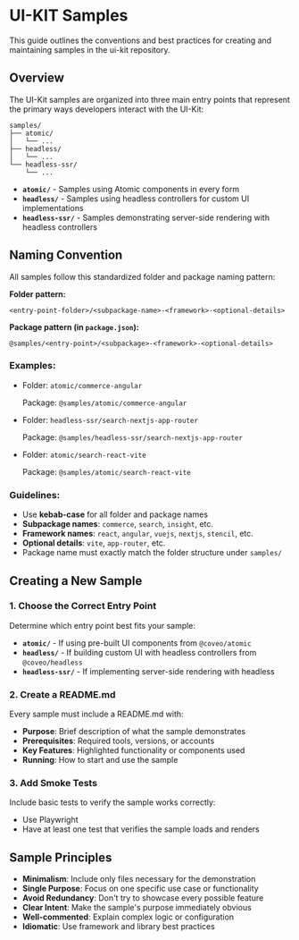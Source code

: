 # UI-KIT Samples

This guide outlines the conventions and best practices for creating and maintaining samples in the ui-kit repository.

## Overview

The UI-Kit samples are organized into three main entry points that represent the primary ways developers interact with the UI-Kit:

```
samples/
├── atomic/
│   └── ...
├── headless/
│   └── ...
└── headless-ssr/
    └── ...
```

- **`atomic/`** - Samples using Atomic components in every form
- **`headless/`** - Samples using headless controllers for custom UI implementations  
- **`headless-ssr/`** - Samples demonstrating server-side rendering with headless controllers

## Naming Convention

All samples follow this standardized folder and package naming pattern:

**Folder pattern:**

```
<entry-point-folder>/<subpackage-name>-<framework>-<optional-details>
```

**Package pattern (in `package.json`):**

```
@samples/<entry-point>/<subpackage>-<framework>-<optional-details>
```

### Examples:

* Folder: `atomic/commerce-angular` 

  Package: `@samples/atomic/commerce-angular`
* Folder: `headless-ssr/search-nextjs-app-router`

  Package: `@samples/headless-ssr/search-nextjs-app-router`
* Folder: `atomic/search-react-vite`

  Package: `@samples/atomic/search-react-vite`

### Guidelines:

* Use **kebab-case** for all folder and package names
* **Subpackage names**: `commerce`, `search`, `insight`, etc.
* **Framework names**: `react`, `angular`, `vuejs`, `nextjs`, `stencil`, etc.
* **Optional details**: `vite`, `app-router`, etc.
* Package name must exactly match the folder structure under `samples/`

## Creating a New Sample

### 1. Choose the Correct Entry Point

Determine which entry point best fits your sample:

- **`atomic/`** - If using pre-built UI components from `@coveo/atomic`
- **`headless/`** - If building custom UI with headless controllers from `@coveo/headless`
- **`headless-ssr/`** - If implementing server-side rendering with headless

### 2. Create a README.md

Every sample must include a README.md with:
- **Purpose**: Brief description of what the sample demonstrates
- **Prerequisites**: Required tools, versions, or accounts
- **Key Features**: Highlighted functionality or components used
- **Running**: How to start and use the sample

### 3. Add Smoke Tests

Include basic tests to verify the sample works correctly:
- Use Playwright
- Have at least one test that verifies the sample loads and renders

## Sample Principles

- **Minimalism**: Include only files necessary for the demonstration
- **Single Purpose**: Focus on one specific use case or functionality
- **Avoid Redundancy**: Don't try to showcase every possible feature
- **Clear Intent**: Make the sample's purpose immediately obvious
- **Well-commented**: Explain complex logic or configuration
- **Idiomatic**: Use framework and library best practices
